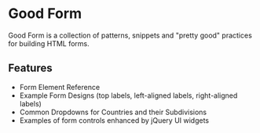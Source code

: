 # Good Form

Good Form is a collection of patterns, snippets and "pretty good" practices for building HTML forms.


## Features

* Form Element Reference
* Example Form Designs (top labels, left-aligned labels, right-aligned labels)
* Common Dropdowns for Countries and their Subdivisions
* Examples of form controls enhanced by jQuery UI widgets



